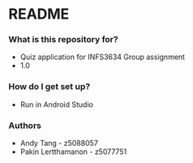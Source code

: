 # README #

### What is this repository for? ###

* Quiz application for INFS3634 Group assignment 
* 1.0

### How do I get set up? ###

* Run in Android Studio

### Authors ###

* Andy Tang - z5088057
* Pakin Lertthamanon - z5077751